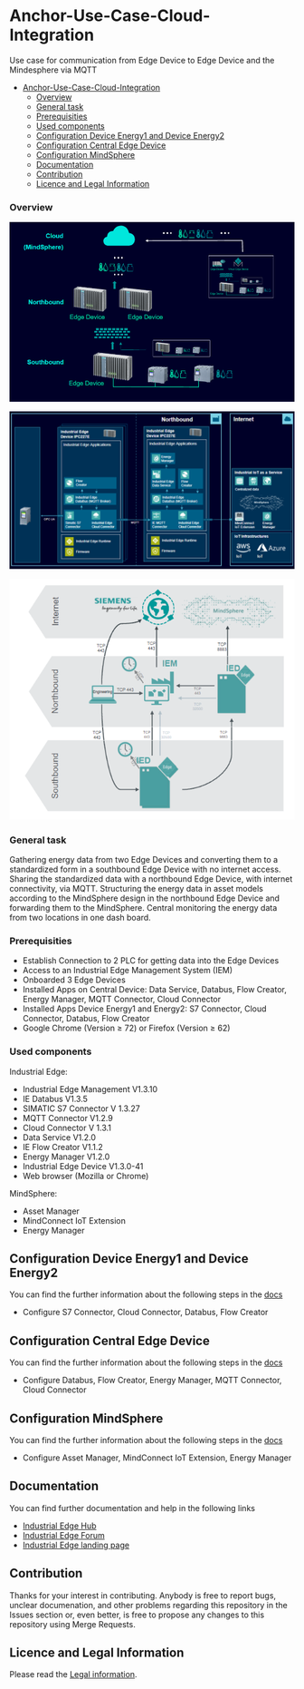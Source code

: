 # Anchor-Use-Case-Cloud-Integration

Use case for communication from Edge Device to Edge Device and the Mindesphere via MQTT 

- [Anchor-Use-Case-Cloud-Integration](#anchor-use-case-cloud-integration)
    - [Overview](#overview)
    - [General task](#general-task)
    - [Prerequisities](#prerequisities)
    - [Used components](#used-components)
  - [Configuration Device Energy1 and Device Energy2](#configuration-device-energy1-and-device-energy2)
  - [Configuration Central Edge Device](#configuration-central-edge-device)
  - [Configuration MindSphere](#configuration-mindsphere)
  - [Documentation](#documentation)
  - [Contribution](#contribution)
  - [Licence and Legal Information](#licence-and-legal-information)

### Overview 

![overview](docs/graphics/overview.png)

![overview3](docs/graphics/overview3.png)

![overview2](docs/graphics/overview2.png)

### General task

Gathering energy data from two Edge Devices and converting them to a standardized form in a southbound Edge Device with no internet access. 
Sharing the standardized data with a northbound Edge Device, with internet connectivity, via MQTT.
Structuring the energy data in asset models according to the MindSphere design in the northbound Edge Device and forwarding them to the MindSphere.
Central monitoring the energy data from two locations in one dash board.

###  Prerequisities
- Establish Connection to 2 PLC for getting data into the Edge Devices
- Access to an Industrial Edge Management System (IEM)
- Onboarded 3 Edge Devices 
- Installed Apps on Central Device: Data Service, Databus, Flow Creator, Energy Manager, MQTT Connector, Cloud Connector
- Installed Apps Device Energy1 and Energy2: S7 Connector, Cloud Connector, Databus, Flow Creator
- Google Chrome (Version ≥ 72) or Firefox (Version ≥ 62)

### Used components
Industrial Edge:
- Industrial Edge Management V1.3.10
- IE Databus V1.3.5
- SIMATIC S7 Connector V 1.3.27
- MQTT Connector V1.2.9
- Cloud Connector V 1.3.1
- Data Service V1.2.0
- IE Flow Creator V1.1.2
- Energy Manager V1.2.0
- Industrial Edge Device V1.3.0-41
- Web browser (Mozilla or Chrome)

MindSphere:
- Asset Manager
- MindConnect IoT Extension
- Energy Manager




## Configuration Device Energy1 and Device Energy2

You can find the further information about the following steps in the [docs](docs/install.md)
- Configure S7 Connector, Cloud Connector, Databus, Flow Creator 


## Configuration Central Edge Device

You can find the further information about the following steps in the [docs](docs/install.md)
- Configure Databus, Flow Creator, Energy Manager, MQTT Connector, Cloud Connector


## Configuration MindSphere
You can find the further information about the following steps in the [docs](docs/install.md:132)
- Configure Asset Manager, MindConnect IoT Extension, Energy Manager 


## Documentation

You can find further documentation and help in the following links
  - [Industrial Edge Hub](https://iehub.eu1.edge.siemens.cloud/#/documentation)
  - [Industrial Edge Forum](https://www.siemens.com/industrial-edge-forum)
  - [Industrial Edge landing page](https://new.siemens.com/global/en/products/automation/topic-areas/industrial-edge/simatic-edge.html)
  
## Contribution

Thanks for your interest in contributing. Anybody is free to report bugs, unclear documenation, and other problems regarding this repository in the Issues section or, even better, is free to propose any changes to this repository using Merge Requests.

## Licence and Legal Information

Please read the [Legal information](LICENSE.md).

